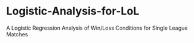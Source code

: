 # Logistic-Analysis-for-LoL
A Logistic Regression Analysis of Win/Loss Conditions for Single League Matches
